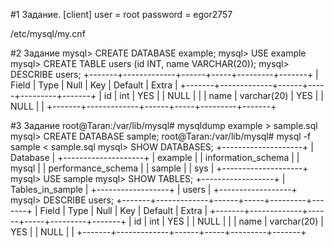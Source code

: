 #1 Задание.
[client]
user = root
password = egor2757

/etc/mysql/my.cnf

#2 Задание
mysql> CREATE DATABASE example;
mysql> USE example
mysql> CREATE TABLE users (id INT, name VARCHAR(20));
mysql> DESCRIBE users;
+-------+-------------+------+-----+---------+-------+
| Field | Type        | Null | Key | Default | Extra |
+-------+-------------+------+-----+---------+-------+
| id    | int         | YES  |     | NULL    |       |
| name  | varchar(20) | YES  |     | NULL    |       |
+-------+-------------+------+-----+---------+-------+


#3 Задание
root@Taran:/var/lib/mysql# mysqldump example > sample.sql
mysql> CREATE DATABASE sample;
root@Taran:/var/lib/mysql# mysql -f sample < sample.sql
mysql> SHOW DATABASES;
+--------------------+
| Database           |
+--------------------+
| example            |
| information_schema |
| mysql              |
| performance_schema |
| sample             |
| sys                |
+--------------------+
mysql> USE sample
mysql> SHOW TABLES;
+------------------+
| Tables_in_sample |
+------------------+
| users            |
+------------------+
mysql> DESCRIBE users;
+-------+-------------+------+-----+---------+-------+
| Field | Type        | Null | Key | Default | Extra |
+-------+-------------+------+-----+---------+-------+
| id    | int         | YES  |     | NULL    |       |
| name  | varchar(20) | YES  |     | NULL    |       |
+-------+-------------+------+-----+---------+-------+